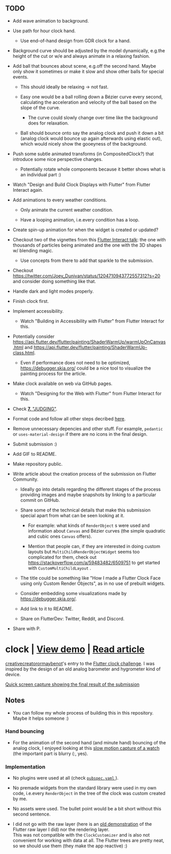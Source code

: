## TODO

* Add wave animation to background.

* Use path for hour clock hand.

  + Use end-of-hand design from GDR clock for a hand.

* Background curve should be adjusted by the model dynamically, e.g.the height of the cut or w/e and always animate in a relaxing fashion.

* Add ball that bounces about scene, e.g.off the second hand. Maybe only show it sometimes or make it slow and show other balls for special events.

  + This should ideally be relaxing -> not fast.

  + Easy one would be a ball rolling down a Bézier curve every second, calculating the acceleration and velocity of the ball based on the slope of the curve.

    - The curve could slowly change over time like the background does for relaxation.

  + Ball should bounce onto say the analog clock and push it down a bit (analog clock would bounce up again afterwards using elastic out), which would nicely show the gooeyness of the background.

* Push some subtle animated transforms (in CompositedClock?) that introduce some nice perspective changes.

  + Potentially rotate whole components because it better shows what is an individual part :)

* Watch "Design and Build Clock Displays with Flutter" from Flutter Interact again.

* Add animations to every weather conditions.

  + Only animate the current weather condition.

  + Have a looping animation, i.e.every condition has a loop.

* Create spin-up animation for when the widget is created or updated? 

* Checkout two of the vignettes from this [Flutter Interact talk](https://youtu.be/1AxXF038-lY): the one with thousands of particles being animated and the one with the 3D shapes w/ blending magic.

  + Use concepts from there to add that sparkle to the submission.

* Checkout https://twitter.com/Joey_Dunivan/status/1204710943772557312?s=20 and consider doing something like that.

* Handle dark and light modes properly.

* Finish clock first.

* Implement accessibility.

  + Watch "Building in Accessibility with Flutter" from Flutter Interact for this.

* Potentially consider https://api.flutter.dev/flutter/painting/ShaderWarmUp/warmUpOnCanvas.html and https://api.flutter.dev/flutter/painting/ShaderWarmUp-class.html.

  + Even if performance does not need to be optimized, https://debugger.skia.org/ could be a nice tool to visualize the painting process for the article.

* Make clock available on web via GitHub pages.

  + Watch "Designing for the Web with Flutter" from Flutter Interact for this.

* Check [**7.** "JUDGING"](https://docs.google.com/document/d/1ybyQCK8Sy7vrD9wuc6pbgwVkyrVZ7Rd_41r5NXGqlt8/edit?usp=sharing).

* Format code and follow all other steps decribed [here](https://flutter.dev/clock#submissions).

* Remove unnecessary depencies and other stuff. For example, `pedantic` or `uses-material-design` if there are no icons in the final design.

* Submit submission :)

* Add GIF to README.

* Make repository public.

* Write article about the creation process of the submission on Flutter Community.

  + Ideally go into details regarding the different stages of the process providing images and maybe snapshots by linking to a particular commit on GitHub.

  + Share some of the technical details that make this submission special apart from what can be seen looking at it.

    - For example: what kinds of `RenderObject` s were used and information about `Canvas` and Bézier curves (the simple quadratic and cubic ones `Canvas` offers).

    - Mention that people can, if they are interested in doing custom layouts but `MultiChildRenderObjectWidget` seems too complicated for them, check out https://stackoverflow.com/a/59483482/6509751 to get started with `CustomMultiChildLayout` .

  + The title could be something like "How I made a Flutter Clock Face using only Custom Render Objects", as in no use of prebuilt widgets.

  + Consider embedding some visualizations made by https://debugger.skia.org/.

  + Add link to it to README.

  + Share on FlutterDev: Twitter, Reddit, and Discord.

* Share with P.

# clock | [View demo](https://creativecreatorormaybenot.github.io/clock) | [Read article](https://medium.com/flutter-community/)

[creativecreatorormaybenot](https://github.com/creativecreatorormaybenot)'s entry to the [Flutter clock challenge](https://flutter.dev/clock).
I was inspired by the design of an old analog barometer and hygrometer kind of device.

[Quick screen capture showing the final result of the submission]()

## Notes

* You can follow my whole process of building this in this repository. Maybe it helps someone :)

### Hand bouncing

* For the animation of the second hand (and minute hand) bouncing of the analog clock, I enjoyed looking at this [slow motion capture of a watch](https://youtu.be/tyl7-gHRBX8?t=29) (the important part is blurry (:, yes).

### Implementation

* No plugins were used at all (check [ `pubspec.yaml` ](https://github.com/creativecreatorormaybenot/clock/blob/master/gdr_clock/pubspec.yaml)).

* No premade widgets from the standard library were used in my own code, i.e.every `RenderObject` in the tree of the clock was custom created by me.

* No assets were used. The bullet point would be a bit short without this second sentence.

* I did not go with the raw layer (here is an [old demonstration](https://github.com/creativecreatorormaybenot/pong) of the Flutter raw layer I did) nor the rendering layer.<br>This was not compatible with the `ClockCustomizer` and is also not convenient for working with data at all. The Flutter trees are pretty neat, so we should use them (they make the app reactive) :)

